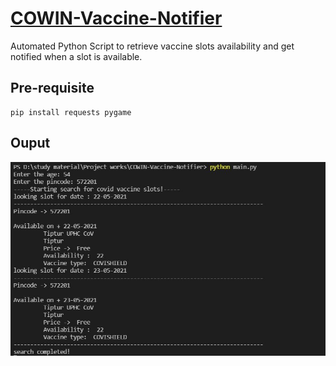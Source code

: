 # [COWIN-Vaccine-Notifier]()
Automated Python Script to retrieve vaccine slots availability and get notified when a slot is available.

## Pre-requisite
```
pip install requests pygame
``` 
## Ouput
![output](https://github.com/prasad145/COWIN-Vaccine-Notifier/blob/main/Resources/result.JPG)
